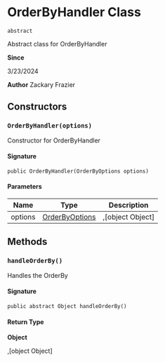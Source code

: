 # OrderByHandler Class
`abstract`

Abstract class for OrderByHandler

**Since** 

3/23/2024

**Author** Zackary Frazier

## Constructors
### `OrderByHandler(options)`

Constructor for OrderByHandler

#### Signature
```apex
public OrderByHandler(OrderByOptions options)
```

#### Parameters
| Name | Type | Description |
|------|------|-------------|
| options | [OrderByOptions](OrderByOptions.md) | ,[object Object] |

## Methods
### `handleOrderBy()`

Handles the OrderBy

#### Signature
```apex
public abstract Object handleOrderBy()
```

#### Return Type
**Object**

,[object Object]